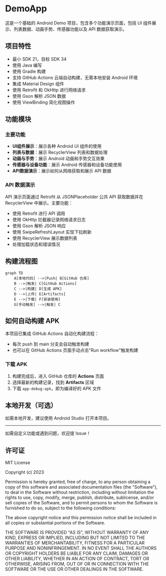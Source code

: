 # DemoApp

这是一个基础的 Android Demo 项目，包含多个功能演示页面，包括 UI 组件展示、列表数据、动画手势、传感器功能以及 API 数据获取演示。

## 项目特性
- 最小 SDK 21，目标 SDK 34
- 使用 Java 编写
- 使用 Gradle 构建
- 支持 GitHub Actions 云端自动构建，无需本地安装 Android 环境
- 集成 Material Design 组件
- 使用 Retrofit 和 OkHttp 进行网络请求
- 使用 Gson 解析 JSON 数据
- 使用 ViewBinding 简化视图操作

## 功能模块

### 主要功能
- **UI组件展示**：展示各种 Android UI 组件的使用
- **列表与数据**：展示 RecyclerView 列表和数据处理
- **动画与手势**：展示 Android 动画和手势交互效果
- **传感器与设备功能**：展示 Android 传感器和设备功能使用
- **API数据演示**：展示如何从网络获取和展示 API 数据

### API 数据演示
API 演示页面通过 Retrofit 从 JSONPlaceholder 公共 API 获取数据并在 RecyclerView 中展示。主要功能：
- 使用 Retrofit 进行 API 调用
- 使用 OkHttp 拦截器记录网络请求日志
- 使用 Gson 解析 JSON 响应
- 使用 SwipeRefreshLayout 实现下拉刷新
- 使用 RecyclerView 展示数据列表
- 处理加载状态和错误情况

## 构建流程图

```mermaid
graph TD
    A[本地代码] -->|Push| B[GitHub 仓库]
    B -->|触发| C[GitHub Actions]
    C -->|构建| D[生成 APK]
    D -->|上传| E[Artifacts]
    E -->|下载| F[安装使用]
    G[手动触发] -->|触发| C
```

## 如何自动构建 APK

本项目已集成 GitHub Actions 自动化构建流程：
- 每次 push 到 main 分支会自动触发构建
- 也可以在 GitHub Actions 页面手动点击"Run workflow"触发构建

### 下载 APK
1. 构建完成后，进入 GitHub 仓库的 **Actions** 页面
2. 选择最新的构建记录，找到 **Artifacts** 区域
3. 下载 `app-debug-apk`，即为编译好的 APK 文件

## 本地开发（可选）
如需本地开发，建议使用 Android Studio 打开本项目。

---

如需自定义功能或遇到问题，欢迎提 Issue！

## 许可证

MIT License

Copyright (c) 2023

Permission is hereby granted, free of charge, to any person obtaining a copy
of this software and associated documentation files (the "Software"), to deal
in the Software without restriction, including without limitation the rights
to use, copy, modify, merge, publish, distribute, sublicense, and/or sell
copies of the Software, and to permit persons to whom the Software is
furnished to do so, subject to the following conditions:

The above copyright notice and this permission notice shall be included in all
copies or substantial portions of the Software.

THE SOFTWARE IS PROVIDED "AS IS", WITHOUT WARRANTY OF ANY KIND, EXPRESS OR
IMPLIED, INCLUDING BUT NOT LIMITED TO THE WARRANTIES OF MERCHANTABILITY,
FITNESS FOR A PARTICULAR PURPOSE AND NONINFRINGEMENT. IN NO EVENT SHALL THE
AUTHORS OR COPYRIGHT HOLDERS BE LIABLE FOR ANY CLAIM, DAMAGES OR OTHER
LIABILITY, WHETHER IN AN ACTION OF CONTRACT, TORT OR OTHERWISE, ARISING FROM,
OUT OF OR IN CONNECTION WITH THE SOFTWARE OR THE USE OR OTHER DEALINGS IN THE
SOFTWARE. 